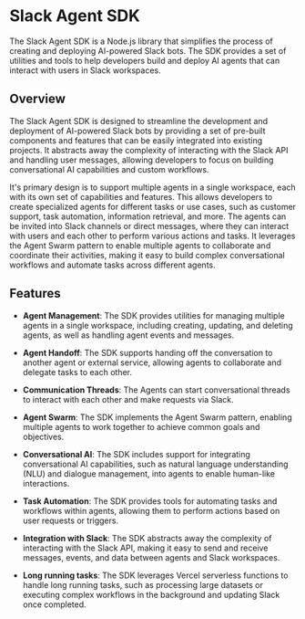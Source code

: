# Slack Agent SDK

The Slack Agent SDK is a Node.js library that simplifies the process of creating and deploying AI-powered Slack bots. The SDK provides a set of utilities and tools to help developers build and deploy AI agents that can interact with users in Slack workspaces.

## Overview

The Slack Agent SDK is designed to streamline the development and deployment of AI-powered Slack bots by providing a set of pre-built components and features that can be easily integrated into existing projects. It abstracts away the complexity of interacting with the Slack API and handling user messages, allowing developers to focus on building conversational AI capabilities and custom workflows.

It's primary design is to support multiple agents in a single workspace, each with its own set of capabilities and features. This allows developers to create specialized agents for different tasks or use cases, such as customer support, task automation, information retrieval, and more. The agents can be invited into Slack channels or direct messages, where they can interact with users and each other to perform various actions and tasks. It leverages the Agent Swarm pattern to enable multiple agents to collaborate and coordinate their activities, making it easy to build complex conversational workflows and automate tasks across different agents.

## Features

- **Agent Management**: The SDK provides utilities for managing multiple agents in a single workspace, including creating, updating, and deleting agents, as well as handling agent events and messages.

- **Agent Handoff**: The SDK supports handing off the conversation to another agent or external service, allowing agents to collaborate and delegate tasks to each other.

- **Communication Threads**: The Agents can start conversational threads to interact with each other and make requests via Slack.

- **Agent Swarm**: The SDK implements the Agent Swarm pattern, enabling multiple agents to work together to achieve common goals and objectives.

- **Conversational AI**: The SDK includes support for integrating conversational AI capabilities, such as natural language understanding (NLU) and dialogue management, into agents to enable human-like interactions.

- **Task Automation**: The SDK provides tools for automating tasks and workflows within agents, allowing them to perform actions based on user requests or triggers.

- **Integration with Slack**: The SDK abstracts away the complexity of interacting with the Slack API, making it easy to send and receive messages, events, and data between agents and Slack workspaces.

- **Long running tasks**: The SDK leverages Vercel serverless functions to handle long running tasks, such as processing large datasets or executing complex workflows in the background and updating Slack once completed.
